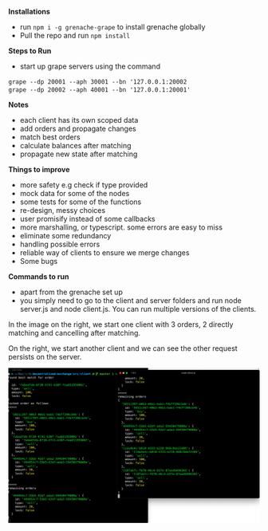 **Installations**

- run `npm i -g grenache-grape` to install grenache globally
- Pull the repo and run `npm install`

**Steps to Run**

- start up grape servers using the command

```
grape --dp 20001 --aph 30001 --bn '127.0.0.1:20002
grape --dp 20002 --aph 40001 --bn '127.0.0.1:20001'
```

**Notes**

- each client has its own scoped data
- add orders and propagate changes
- match best orders
- calculate balances after matching
- propagate new state after matching

**Things to improve**

- more safety e.g check if type provided
- mock data for some of the nodes
- some tests for some of the functions
- re-design, messy choices
- user promisify instead of some callbacks
- more marshalling, or typescript. some errors are easy to miss
- eliminate some redundancy
- handling possible errors
- reliable way of clients to ensure we merge changes
- Some bugs

**Commands to run**

- apart from the grenache set up
- you simply need to go to the client and server folders and run node server.js and node client.js. You can run multiple versions of the clients.

In the image on the right, we start one client with 3 orders, 2 directly matching and cancelling after matching.

On the right, we start another client and we can see the other request persists on the server.

![Screenshot](./working.png)
